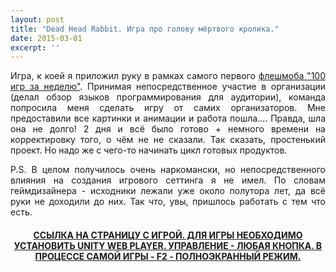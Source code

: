 ```yaml
---
layout: post
title: "Dead Head Rabbit. Игра про голову мёртвого кролика."
date: 2015-03-01
excerpt: ''
---
```


<p style="text-align: justify;">Игра, к коей я приложил руку в рамках самого первого <a href="http://create100games.ru/">флешмоба "100 игр за неделю"</a>. Принимая непосредственное участие в организации (делал обзор языков программирования для аудитории), команда попросила меня сделать игру от самих организаторов. Мне предоставили все картинки и анимации и работа пошла.... Правда, шла она не долго! 2 дня и всё было готово + немного времени на корректировку того, о чём не не сказали. Так сказать, простенький проект. Но надо же с чего-то начинать цикл готовых продуктов.</p>
<p style="text-align: justify;">P.S. В целом получилось очень наркомански, но непосредственного влияния на создания игрового сеттинга я не имел. По словам геймдизайнера - исходники лежали уже около полутора лет, да всё руки не доходили до них. Так что, увы, пришлось работать с тем что есть.</p>

<h4 style="text-align: center;"><a href="http://gamersoul.ru/Projects/DRH/DeadRabbitHead.html" target="_blank" rel="noopener">ССЫЛКА НА СТРАНИЦУ С ИГРОЙ. ДЛЯ ИГРЫ НЕОБХОДИМО УСТАНОВИТЬ UNITY WEB PLAYER. УПРАВЛЕНИЕ - ЛЮБАЯ КНОПКА. В ПРОЦЕССЕ САМОЙ ИГРЫ - F2 - ПОЛНОЭКРАННЫЙ РЕЖИМ.</a></h4>